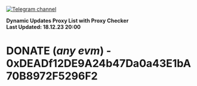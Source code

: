 [![Telegram channel](https://img.shields.io/endpoint?url=https://runkit.io/damiankrawczyk/telegram-badge/branches/master?url=https://t.me/n4z4v0d)](https://t.me/n4z4v0d) 

**Dynamic Updates Proxy List with Proxy Checker**  
**Last Updated: 18.12.23 20:00**

# DONATE (_any evm_) - 0xDEADf12DE9A24b47Da0a43E1bA70B8972F5296F2

